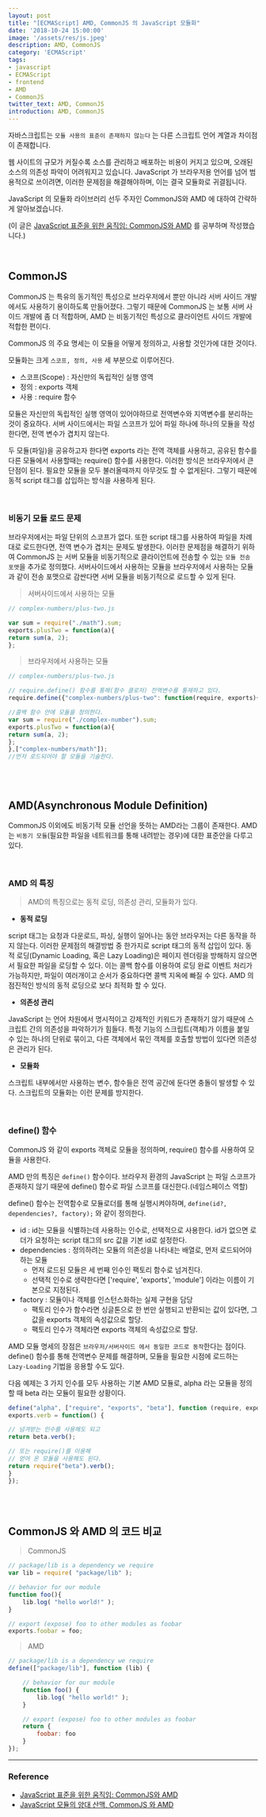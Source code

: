 ```yaml
---
layout: post
title: "[ECMAScript] AMD, CommonJS 의 JavaScript 모듈화"
date: '2018-10-24 15:00:00'
image: '/assets/res/js.jpeg'
description: AMD, CommonJS
category: 'ECMAScript'
tags:
- javascript
- ECMAScript
- frontend
- AMD
- CommonJS
twitter_text: AMD, CommonJS
introduction: AMD, CommonJS
---
```


자바스크립트는 `모듈 사용의 표준이 존재하지 않는다` 는 다른 스크립트 언어 계열과 차이점이 존재합니다.

웹 사이트의 규모가 커질수록 소스를 관리하고 배포하는 비용이 커지고 있으며, 오래된 소스의 의존성 파악이 어려워지고 있습니다.
JavaScript 가 브라우저용 언어를 넘어 범용적으로 쓰이려면, 이러한 문제점을 해결해야하며, 이는 결국 모듈화로 귀결됩니다. 
 
JavaScript 의 모듈화 라이브러리 선두 주자인 CommonJS와 AMD 에 대하여 간략하게 알아보겠습니다.

(이 글은 <a href="https://d2.naver.com/helloworld/12864">JavaScript 표준을 위한 움직임: CommonJS와 AMD</a> 를 공부하며 작성했습니다.)

<br/>

## CommonJS

CommonJS 는 특유의 동기적인 특성으로 브라우저에서 뿐만 아니라 서버 사이드 개발에서도 사용하기 용이하도록 만들어졌다.
그렇기 때문에 CommonJS 는 보통 서버 사이드 개발에 좀 더 적합하며, AMD 는 비동기적인 특성으로 클라이언트 사이드 개발에 적합한 편이다. 

CommonJS 의 주요 명세는 이 모듈을 어떻게 정의하고, 사용할 것인가에 대한 것이다.

모듈화는 크게 `스코프, 정의, 사용` 세 부분으로 이루어진다.

- 스코프(Scope) : 자신만의 독립적인 실행 영역
- 정의 : exports 객체
- 사용 : require 함수

모듈은 자신만의 독립적인 실행 영역이 있어야하므로 전역변수와 지역변수를 분리하는 것이 중요하다.
서버 사이드에서는 파일 스코프가 있어 파일 하나에 하나의 모듈을 작성한다면, 전역 변수가 겹치지 않는다.

두 모듈(파일)을 공유하고자 한다면 exports 라는 전역 객체를 사용하고, 공유된 함수를 다른 모듈에서 사용할때는 require() 함수를 사용한다.
이러한 방식은 브라우저에서 큰 단점이 된다. 필요한 모듈을 모두 불러올때까지 아무것도 할 수 없게된다.
그렇기 때문에 동적 script 태그를 삽입하는 방식을 사용하게 된다.

<br/>

### 비동기 모듈 로드 문제

브라우저에서는 파일 단위의 스코프가 없다. 또한 script 태그를 사용하여 파일을 차례대로 로드한다면, 전역 변수가 겹치는 문제도 발생한다.
이러한 문제점을 해결하기 위하여 CommonJS 는 서버 모듈을 비동기적으로 클라이언트에 전송할 수 있는 `모듈 전송 포맷`을 추가로 정의했다.
서버사이드에서 사용하는 모듈을 브라우저에서 사용하는 모듈과 같이 전송 포맷으로 감싼다면 서버 모듈을 비동기적으로 로드할 수 있게 된다.

> 서버사이드에서 사용하는 모듈

```js
// complex-numbers/plus-two.js

var sum = require("./math").sum;  
exports.plusTwo = function(a){  
return sum(a, 2);  
};
```

> 브라우저에서 사용하는 모듈

```js
// complex-numbers/plus-two.js

// require.define() 함수를 통해(함수 클로저) 전역변수를 통제하고 있다. 
require.define({"complex-numbers/plus-two": function(require, exports){

//콜백 함수 안에 모듈을 정의한다.
var sum = require("./complex-number").sum;  
exports.plusTwo = function(a){  
return sum(a, 2);  
};
},["complex-numbers/math"]);
//먼저 로드되어야 할 모듈을 기술한다.
```

<br/>
<br/>

## AMD(Asynchronous Module Definition)

CommonJS 이외에도 비동기적 모듈 선언을 뜻하는 AMD라는 그룹이 존재한다.
AMD는 `비동기 모듈`(필요한 파일을 네트워크를 통해 내려받는 경우)에 대한 표준안을 다루고 있다.

<br/>

### AMD 의 특징

> AMD의 특징으로는 동적 로딩, 의존성 관리, 모듈화가 있다.

- **동적 로딩**

script 태그는 요청과 다운로드, 파싱, 실행이 일어나는 동안 브라우저는 다른 동작을 하지 않는다.
이러한 문제점의 해결방법 중 한가지로 script 태그의 동적 삽입이 있다.
동적 로딩(Dynamic Loading, 혹은 Lazy Loading)은 페이지 렌더링을 방해하지 않으면서 필요한 파일을 로딩할 수 있다.
이는 콜백 함수를 이용하여 로딩 완료 이벤트 처리가 가능하지만, 파일이 여러개이고 순서가 중요하다면 콜백 지옥에 빠질 수 있다.
AMD 의 점진적인 방식의 동적 로딩으로 보다 최적화 할 수 있다. 

- **의존성 관리**

JavaScript 는 언어 차원에서 명시적이고 강제적인 키워드가 존재하기 않기 때문에 스크립트 간의 의존성을 파악하기가 힘들다.
특정 기능의 스크립트(객체)가 이름을 붙일 수 있는 하나의 단위로 묶이고, 다른 객체에서 묶인 객체를 호출할 방법이 있다면 의존성은 관리가 된다.

- **모듈화**

스크립트 내부에서만 사용하는 변수, 함수들은 전역 공간에 둔다면 충돌이 발생할 수 있다.
스크립트의 모듈화는 이런 문제를 방지한다.

<br/>

### define() 함수

CommonJS 와 같이 exports 객체로 모듈을 정의하며, require() 함수를 사용하여 모듈을 사용한다.

AMD 만의 특징은 `define()` 함수이다. 브라우저 환경의 JavaScript 는 파일 스코프가 존재하지 않기 때문에 define() 함수로 파일 스코프를 대신한다.(네임스페이스 역할)

define() 함수는 전역함수로 모듈로더를 통해 실행시켜야하며, `define(id?, dependencies?, factory);` 와 같이 정의한다.

- id : id는 모듈을 식별하는데 사용하는 인수로, 선택적으로 사용한다. id가 없으면 로더가 요청하는 script 태그의 src 값을 기본 id로 설정한다.
- dependencies : 정의하려는 모듈의 의존성을 나타내는 배열로, 먼저 로드되어야 하는 모듈
    - 먼저 로드된 모듈은 세 번째 인수인 팩토리 함수로 넘겨진다.
    - 선택적 인수로 생략한다면 ['require', 'exports', 'module'] 이라는 이름이 기본으로 지정된다.
- factory : 모듈이나 객체를 인스턴스화하는 실제 구현을 담당
    - 팩토리 인수가 함수라면 싱글톤으로 한 번만 실행되고 반환되는 값이 있다면, 그 값을 exports 객체의 속성값으로 할당.
    - 팩토리 인수가 객체라면 exports 객체의 속성값으로 할당.


AMD 모듈 명세의 장점은 `브라우저/서버사이드 에서 동일한 코드로 동작`한다는 점이다.
define() 함수를 통해 전역변수 문제를 해결하며, 모듈을 필요한 시점에 로드하는 `Lazy-Loading` 기법을 응용할 수도 있다.

다음 예제는 3 가지 인수를 모두 사용하는 기본 AMD 모듈로, alpha 라는 모듈을 정의할 때 beta 라는 모듈이 필요한 상황이다.

```js
define("alpha", ["require", "exports", "beta"], function (require, exports, beta) {  
exports.verb = function() {

// 넘겨받는 인수를 사용해도 되고
return beta.verb();

// 또는 require()를 이용해
// 얻어 온 모듈을 사용해도 된다.
return require("beta").verb();  
}
});
```

<br/>
<br/>

## CommonJS 와 AMD 의 코드 비교

> CommonJS

```js
// package/lib is a dependency we require
var lib = require( "package/lib" );

// behavior for our module
function foo(){
    lib.log( "hello world!" );
}

// export (expose) foo to other modules as foobar
exports.foobar = foo;
```

> AMD

```js
// package/lib is a dependency we require
define(["package/lib"], function (lib) {

    // behavior for our module
    function foo() {
        lib.log( "hello world!" );
    }

    // export (expose) foo to other modules as foobar
    return {
        foobar: foo
    }
});
```


-----
### Reference
- <a href="https://d2.naver.com/helloworld/12864">JavaScript 표준을 위한 움직임: CommonJS와 AMD</a>
- <a href="https://programmingsummaries.tistory.com/321">JavaScript 모듈의 양대 산맥, CommonJS 와 AMD</a>